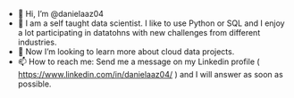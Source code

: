 - 👋 Hi, I’m @danielaaz04
- 👀 I am a self taught data scientist. I like to use Python or SQL and I enjoy a lot participating in datatohns with new challenges from different industries. 
- 💞️ Now I’m looking to learn more about cloud data projects.
- 📫 How to reach me: Send me a message on my Linkedin profile ( https://www.linkedin.com/in/danielaaz04/ ) and I will answer as soon as possible.

<!---
danielaaz04/danielaaz04 is a ✨ special ✨ repository because its `README.md` (this file) appears on your GitHub profile.
You can click the Preview link to take a look at your changes.
--->
